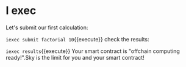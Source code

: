 # I exec

Let's submit our first calculation:

`iexec submit factorial 10`{{execute}}
check the results:

`iexec results`{{execute}}
Your smart contract is "offchain computing ready!".Sky is the limit for you and your smart contract!

